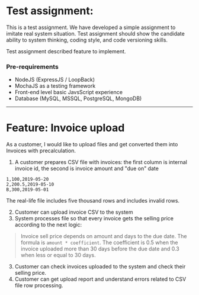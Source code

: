 # Test assignment:

This is a test assignment. We have developed a simple assignment to imitate real system situation. Test assignment should show the candidate ability to system thinking, coding style, and code versioning skills.

Test assignment described feature to implement.

### Pre-requirements

- NodeJS (ExpressJS / LoopBack)
- MochaJS as a testing framework
- Front-end level basic JavsScript experience
- Database (MySQL, MSSQL, PostgreSQL, MongoDB)

-----------------------------------------

# Feature: Invoice upload

As a customer, I would like to upload files and get converted them into Invoices with precalculation.

1. A customer prepares CSV file with invoices: the first column is internal invoice id, the second is invoice amount and "due on" date

```
1,100,2019-05-20
2,200.5,2019-05-10
B,300,2019-05-01
```

The real-life file includes five thousand rows and includes invalid rows.

2. Customer can upload invoice CSV to the system
3. System processes file so that every invoice gets the selling price according to the next logic:
> Invoice sell price depends on amount and days to the due date. The formula is `amount * coefficient`. The coefficient is 0.5 when the invoice uploaded more than 30 days before the due date and 0.3 when less or equal to 30 days.

3. Customer can check invoices uploaded to the system and check their selling price.
4. Customer can get upload report and understand errors related to CSV file row processing.